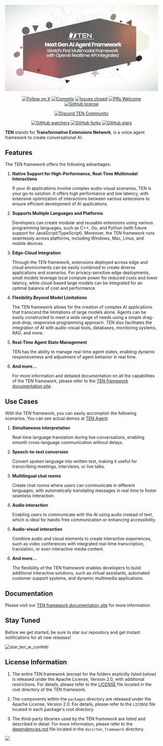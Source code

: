 [![TEN Framework Banner Image](https://github.com/TEN-framework/docs/blob/main/assets/jpg/ten-banner.jpg?raw=true)](https://theten.ai)

<div align="center">

[![Follow on X](https://img.shields.io/twitter/follow/TenFramework?logo=X&color=%20%23f5f5f5)](https://twitter.com/intent/follow?screen_name=TenFramework)
[![Commits](https://img.shields.io/github/commit-activity/m/TEN-framework/ten_framework?labelColor=%20%237d89b0&color=%20%235d6b98)](https://github.com/TEN-framework/ten_framework/graphs/commit-activity)
[![Issues closed](https://img.shields.io/github/issues-search?query=repo%3ATEN-framework%2Ften_framework%20is%3Aclosed&label=issues%20closed&labelColor=green&color=green)](https://github.com/TEN-framework/ten_framework/issues)
[![PRs Welcome](https://img.shields.io/badge/PRs-welcome-brightgreen.svg?style=flat-square)](https://github.com/TEN-framework/ten_framework/pulls)
[![GitHub license](https://img.shields.io/badge/License-Apache_2.0_with_certain_conditions-blue.svg?labelColor=%20%23155EEF&color=%20%23528bff)](https://github.com/TEN-framework/ten_framework/blob/main/LICENSE)

[![Discord TEN Community](https://dcbadge.vercel.app/api/server/VnPftUzAMJ)](https://discord.gg/VnPftUzAMJ)

[![GitHub watchers](https://img.shields.io/github/watchers/TEN-framework/ten_framework?style=social&label=Watch)](https://GitHub.com/TEN-framework/ten_framework/watchers/?WT.mc_id=academic-105485-koreyst)
[![GitHub forks](https://img.shields.io/github/forks/TEN-framework/ten_framework?style=social&label=Fork)](https://GitHub.com/TEN-framework/ten_framework/network/?WT.mc_id=academic-105485-koreyst)
[![GitHub stars](https://img.shields.io/github/stars/TEN-framework/ten_framework?style=social&label=Star)](https://GitHub.com/TEN-framework/ten_framework/stargazers/?WT.mc_id=academic-105485-koreyst)

</div>

**TEN** stands for **Transformative Extensions Network**, is a voice agent framework to create conversational AI.

## Features

The TEN framework offers the following advantages:

1. **Native Support for High-Performance, Real-Time Multimodal Interactions**

   If your AI applications involve complex audio-visual scenarios, TEN is your go-to solution. It offers high performance and low latency, with extensive optimization of interactions between various extensions to ensure efficient development of AI applications.

2. **Supports Multiple Languages and Platforms**

   Developers can create modular and reusable extensions using various programming languages, such as C++, Go, and Python (with future support for JavaScript/TypeScript). Moreover, the TEN framework runs seamlessly across platforms, including Windows, Mac, Linux, and mobile devices.

3. **Edge-Cloud Integration**

   Through the TEN framework, extensions deployed across edge and cloud environments can be easily combined to create diverse applications and scenarios. For privacy-sensitive edge deployments, small models leverage local compute power for reduced costs and lower latency, while cloud-based large models can be integrated for an optimal balance of cost and performance.

4. **Flexibility Beyond Model Limitations**

   The TEN framework allows for the creation of complex AI applications that transcend the limitations of large models alone. Agents can be easily constructed to meet a wide range of needs using a simple drag-and-drop, responsive programming approach. TEN also facilitates the integration of AI with audio-visual tools, databases, monitoring systems, RAG, and more.

5. **Real-Time Agent State Management**

   TEN has the ability to manage real-time agent states, enabling dynamic responsiveness and adjustment of agent behavior in real time.

6. **And more...**

   For more information and detailed documentation on all the capabilities of the TEN framework, please refer to the [TEN framework documentation site](https://doc.theten.ai/).

## Use Cases

With the TEN framework, you can easily accomplish the following scenarios. You can see actual demos at [TEN Agent](https://github.com/ten-framework/ten-agent):

1. **Simultaneous interpretation**

   Real-time language translation during live conversations, enabling smooth cross-language communication without delays.

2. **Speech-to-text conversion**

   Convert spoken language into written text, making it useful for transcribing meetings, interviews, or live talks.

3. **Multilingual chat rooms**

   Create chat rooms where users can communicate in different languages, with automatically translating messages in real time to foster seamless interaction.

4. **Audio interaction**

   Enabling users to communicate with the AI using audio instead of text, which is ideal for hands-free communication or enhancing accessibility.

5. **Audio-visual interaction**

   Combine audio and visual elements to create interactive experiences, such as video conferences with integrated real-time transcription, translation, or even interactive media content.

6. **And more...**

   The flexibility of the TEN framework enables developers to build additional interactive solutions, such as virtual assistants, automated customer support systems, and dynamic multimedia applications.

## Documentation

Please visit our [TEN framework documentation site](https://doc.theten.ai/) for more information.

## Stay Tuned

Before we get started, be sure to star our repository and get instant notifications for all new releases!

![star_ten_w_confetti](https://github.com/TEN-framework/docs/blob/main/assets/gif/star_ten_w_confetti.gif?raw=true)

## License Information

1. The entire TEN framework (except for the folders explicitly listed below) is released under the Apache License, Version 2.0, with additional restrictions. For details, please refer to the [LICENSE](./LICENSE) file located in the root directory of the TEN framework.

2. The components within the `packages` directory are released under the Apache License, Version 2.0. For details, please refer to the `LICENSE` file located in each package's root directory.

3. The third-party libraries used by the TEN framework are listed and described in detail. For more information, please refer to the [dependencies.md](./docs/ten_framework/dependencies.md) file located in the `docs/ten_framework` directory.


<img referrerpolicy="no-referrer-when-downgrade" src="https://static.scarf.sh/a.png?x-pxid=1295f95b-eaaa-4f5c-8861-825c0e350978" />
